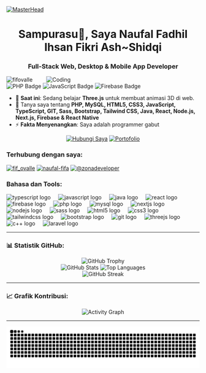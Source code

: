[![MasterHead](https://repository-images.githubusercontent.com/588181932/e36ec678-7984-4cdd-8e4c-a3932772ff8e)](https://instagram.com/fif_ovalle)

<h1 align="center">Sampurasu👋, Saya Naufal Fadhil Ihsan Fikri Ash~Shidqi</h1>
<h3 align="center">Full-Stack Web, Desktop & Mobile App Developer</h3>

<img align="right" alt="Coding" width="400" src="https://user-images.githubusercontent.com/74038190/235224431-e8c8c12e-6826-47f1-89fb-2ddad83b3abf.gif">

<p align="left">
  <img src="https://komarev.com/ghpvc/?username=fifovalle&label=Orang%20Yang%20Kepo&color=blueviolet&style=plastic" alt="fifovalle" />
  <img src="https://img.shields.io/badge/Code-PHP-blue" alt="PHP Badge" />
  <img src="https://img.shields.io/badge/Code-JavaScript-yellow" alt="JavaScript Badge" />
  <img src="https://img.shields.io/badge/Platform-Firebase-orange" alt="Firebase Badge" />
</p>

- 🌱 **Saat ini**: Sedang belajar **Three.js** untuk membuat animasi 3D di web.
- 💬 Tanya saya tentang **PHP, MySQL, HTML5, CSS3, JavaScript, TypeScript, GIT, Sass, Bootstrap, Tailwind CSS, Java, React, Node.js, Next.js, Firebase & React Native**
- ⚡ **Fakta Menyenangkan**: Saya adalah programmer gabut

<p align="center">
  <a href="https://wa.me/+6282318334287" target="_blank"><img src="https://img.shields.io/badge/Hubungi-WhatsApp-green?style=for-the-badge&logo=whatsapp" alt="Hubungi Saya" /></a>
  <a href="https://naufal-fifa.vercel.app/" target="_blank"><img src="https://img.shields.io/badge/Portofolio%20Saya-Situs-orange?style=for-the-badge&logo=github" alt="Portofolio" /></a>
</p>

<h3 align="left">Terhubung dengan saya:</h3>
<p align="left">
  <a href="https://instagram.com/fif_ovalle" target="blank"><img src="https://user-images.githubusercontent.com/74038190/235294013-a33e5c43-a01c-43f6-b44d-a406d8b4ab75.gif" alt="fif_ovalle" height="40" /></a>
  <a href="https://www.linkedin.com/in/naufal-fifa/" target="blank"><img src="https://user-images.githubusercontent.com/74038190/235294012-0a55e343-37ad-4b0f-924f-c8431d9d2483.gif" alt="naufal-fifa" height="40" /></a>
  <a href="https://www.youtube.com/@zonadeveloper" target="blank"><img src="https://user-images.githubusercontent.com/74038190/235294007-de441046-823e-4eff-89bf-d4df52858b65.gif" alt="@zonadeveloper" height="40" /></a>
</p>

<h3 align="left">Bahasa dan Tools:</h3>
<div align="left">
   <img src="https://skillicons.dev/icons?i=ts" height="40" alt="typescript logo" />
  <img width="12" />
  <img src="https://skillicons.dev/icons?i=js" height="40" alt="javascript logo" />
  <img width="12" />
  <img src="https://skillicons.dev/icons?i=java" height="40" alt="java logo" />
  <img width="12" />
  <img src="https://skillicons.dev/icons?i=react" height="40" alt="react logo" />
  <img width="12" />
  <img src="https://skillicons.dev/icons?i=firebase" height="40" alt="firebase logo" />
  <img width="12" />
  <img src="https://skillicons.dev/icons?i=php" height="40" alt="php logo" />
  <img width="12" />
  <img src="https://skillicons.dev/icons?i=mysql" height="40" alt="mysql logo" />
  <img width="12" />
  <img src="https://skillicons.dev/icons?i=nextjs" height="40" alt="nextjs logo" />
  <img width="12" />
  <img src="https://skillicons.dev/icons?i=nodejs" height="40" alt="nodejs logo" />
  <img width="12" />
  <img src="https://skillicons.dev/icons?i=sass" height="40" alt="sass logo" />
  <img width="12" />
  <img src="https://skillicons.dev/icons?i=html" height="40" alt="html5 logo" />
  <img width="12" />
  <img src="https://skillicons.dev/icons?i=css" height="40" alt="css3 logo" />
  <img width="12" />
  <img src="https://skillicons.dev/icons?i=tailwind" height="40" alt="tailwindcss logo" />
  <img width="12" />
  <img src="https://skillicons.dev/icons?i=bootstrap" height="40" alt="bootstrap logo" />
  <img width="12" />
  <img src="https://skillicons.dev/icons?i=git" height="40" alt="git logo" />
  <img width="12" />
  <img src="https://skillicons.dev/icons?i=threejs" height="40" alt="threejs logo" />
  <img width="12" />
  <img src="https://skillicons.dev/icons?i=c" height="40" alt="c++ logo" />
  <img width="12" />
  <img src="https://skillicons.dev/icons?i=laravel" height="40" alt="laravel logo" />
</div>

---

### 📊 Statistik GitHub:
<div align="center">
  <img src="https://github-profile-trophy.vercel.app/?username=fifovalle&theme=dracula&margin-w=8&margin-h=8&column=-1" alt="GitHub Trophy" />
  <br />
  <img src="https://github-readme-stats.vercel.app/api?username=fifovalle&show_icons=true&theme=dracula&hide_border=true" alt="GitHub Stats" />
  <img src="https://github-readme-stats.vercel.app/api/top-langs?username=fifovalle&locale=en&layout=compact&theme=dracula&hide_border=true" alt="Top Languages" />
  <br />
  <img src="https://streak-stats.demolab.com?user=fifovalle&theme=dracula&hide_border=true" alt="GitHub Streak" />
</div>

---

### 📈 Grafik Kontribusi:
<div align="center">
  <img src="https://github-readme-activity-graph.vercel.app/graph?username=fifovalle&theme=react-dark&area=true&hide_border=true" alt="Activity Graph" />
</div>

---

<div align="center">
  <img src="https://raw.githubusercontent.com/fifovalle/fifovalle/output/snake.svg" alt="Snake Game" />
</div>

